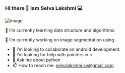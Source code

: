 ### Hi there 👋 Iam Selva Lakshmi 💻
![image](https://user-images.githubusercontent.com/53254307/110243216-724aa200-7f7f-11eb-9232-58227c38eb9a.png)


  🌱 I’m currently learning data structure and algorithms. 

  🔭 I’m currently working on image segmentation using .

- 👯 I’m looking to collaborate on android development.
- 🤔 I’m looking for help with pointers in c
- 💬 Ask me about python
- 📫 How to reach me: selvalakshmi.sv@gmail.com.
